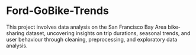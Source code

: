 # Ford-GoBike-Trends
This project involves data analysis on the San Francisco Bay Area bike-sharing dataset, uncovering insights on trip durations, seasonal trends, and user behaviour through cleaning, preprocessing, and exploratory data analysis.
